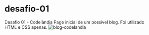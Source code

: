 # desafio-01
Desafio 01 - Codelândia
Page inicial de um possível blog. Foi utilizado HTML e CSS apenas.
![blog-codelandia](https://user-images.githubusercontent.com/84105872/179863546-17f465ad-e87b-488a-af74-a7f5c53eea5f.png)
